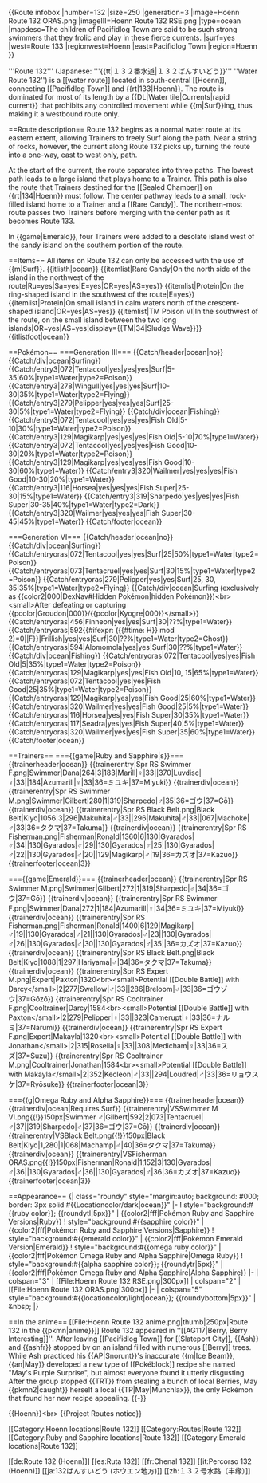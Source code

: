 {{Route infobox
|number=132
|size=250
|generation=3
|image=Hoenn Route 132 ORAS.png
|imageIII=Hoenn Route 132 RSE.png
|type=ocean
|mapdesc=The children of Pacifidlog Town are said to be such strong swimmers that they frolic and play in these fierce currents.
|surf=yes
|west=Route 133
|regionwest=Hoenn
|east=Pacifidlog Town
|region=Hoenn
}}

'''Route 132''' (Japanese: '''{{tt|１３２番水道|１３２ばんすいどう}}''' ''Water Route 132'') is a [[water route]] located in south-central [[Hoenn]], connecting [[Pacifidlog Town]] and {{rt|133|Hoenn}}. The route is dominated for most of its length by a {{DL|Water tile|Currents|rapid current}} that prohibits any controlled movement while {{m|Surf}}ing, thus making it a westbound route only.

==Route description==
Route 132 begins as a normal water route at its eastern extent, allowing Trainers to freely Surf along the path. Near a string of rocks, however, the current along Route 132 picks up, turning the route into a one-way, east to west only, path.

At the start of the current, the route separates into three paths. The lowest path leads to a large island that plays home to a Trainer. This path is also the route that Trainers destined for the [[Sealed Chamber]] on {{rt|134|Hoenn}} must follow. The center pathway leads to a small, rock-filled island home to a Trainer and a [[Rare Candy]]. The northern-most route passes two Trainers before merging with the center path as it becomes Route 133.

In {{game|Emerald}}, four Trainers were added to a desolate island west of the sandy island on the southern portion of the route.

==Items==
All items on Route 132 can only be accessed with the use of {{m|Surf}}.
{{itlisth|ocean}}
{{itemlist|Rare Candy|On the north side of the island in the northwest of the route|Ru=yes|Sa=yes|E=yes|OR=yes|AS=yes}}
{{itemlist|Protein|On the ring-shaped island in the southwest of the route|E=yes}}
{{itemlist|Protein|On small island in calm waters north of the crescent-shaped island|OR=yes|AS=yes}}
{{itemlist|TM Poison VI|In the southwest of the route, on the small island between the two long islands|OR=yes|AS=yes|display={{TM|34|Sludge Wave}}}}
{{itlistfoot|ocean}}

==Pokémon==
===Generation III===
{{Catch/header|ocean|no}}
{{Catch/div|ocean|Surfing}}
{{Catch/entry3|072|Tentacool|yes|yes|yes|Surf|5-35|60%|type1=Water|type2=Poison}}
{{Catch/entry3|278|Wingull|yes|yes|yes|Surf|10-30|35%|type1=Water|type2=Flying}}
{{Catch/entry3|279|Pelipper|yes|yes|yes|Surf|25-30|5%|type1=Water|type2=Flying}}
{{Catch/div|ocean|Fishing}}
{{Catch/entry3|072|Tentacool|yes|yes|yes|Fish Old|5-10|30%|type1=Water|type2=Poison}}
{{Catch/entry3|129|Magikarp|yes|yes|yes|Fish Old|5-10|70%|type1=Water}}
{{Catch/entry3|072|Tentacool|yes|yes|yes|Fish Good|10-30|20%|type1=Water|type2=Poison}}
{{Catch/entry3|129|Magikarp|yes|yes|yes|Fish Good|10-30|60%|type1=Water}}
{{Catch/entry3|320|Wailmer|yes|yes|yes|Fish Good|10-30|20%|type1=Water}}
{{Catch/entry3|116|Horsea|yes|yes|yes|Fish Super|25-30|15%|type1=Water}}
{{Catch/entry3|319|Sharpedo|yes|yes|yes|Fish Super|30-35|40%|type1=Water|type2=Dark}}
{{Catch/entry3|320|Wailmer|yes|yes|yes|Fish Super|30-45|45%|type1=Water}}
{{Catch/footer|ocean}}

===Generation VI===
{{Catch/header|ocean|no}}
{{Catch/div|ocean|Surfing}}
{{Catch/entryoras|072|Tentacool|yes|yes|Surf|25|50%|type1=Water|type2=Poison}}
{{Catch/entryoras|073|Tentacruel|yes|yes|Surf|30|15%|type1=Water|type2=Poison}}
{{Catch/entryoras|279|Pelipper|yes|yes|Surf|25, 30, 35|35%|type1=Water|type2=Flying}}
{{Catch/div|ocean|Surfing (exclusively as {{color2|000|DexNav#Hidden Pokémon|hidden Pokémon}})&lt;br>&lt;small>After defeating or capturing {{pcolor|Groudon|000}}/{{pcolor|Kyogre|000}}&lt;/small>}}
{{Catch/entryoras|456|Finneon|yes|yes|Surf|30|??%|type1=Water}}
{{Catch/entryoras|592{{#ifexpr: ({{#time: H}} mod 2)=0||F}}|Frillish|yes|yes|Surf|30|??%|type1=Water|type2=Ghost}}
{{Catch/entryoras|594|Alomomola|yes|yes|Surf|30|??%|type1=Water}}
{{Catch/div|ocean|Fishing}}
{{Catch/entryoras|072|Tentacool|yes|yes|Fish Old|5|35%|type1=Water|type2=Poison}}
{{Catch/entryoras|129|Magikarp|yes|yes|Fish Old|10, 15|65%|type1=Water}}
{{Catch/entryoras|072|Tentacool|yes|yes|Fish Good|25|35%|type1=Water|type2=Poison}}
{{Catch/entryoras|129|Magikarp|yes|yes|Fish Good|25|60%|type1=Water}}
{{Catch/entryoras|320|Wailmer|yes|yes|Fish Good|25|5%|type1=Water}}
{{Catch/entryoras|116|Horsea|yes|yes|Fish Super|30|35%|type1=Water}}
{{Catch/entryoras|117|Seadra|yes|yes|Fish Super|40|5%|type1=Water}}
{{Catch/entryoras|320|Wailmer|yes|yes|Fish Super|35|60%|type1=Water}}
{{Catch/footer|ocean}}

==Trainers==
==={{game|Ruby and Sapphire|s}}===
{{trainerheader|ocean}}
{{trainerentry|Spr RS Swimmer F.png|Swimmer|Dana|264|3|183|Marill|♀|33||370|Luvdisc|♀|33||184|Azumarill|♀|33|36=ミユキ|37=Miyuki}}
{{trainerdiv|ocean}}
{{trainerentry|Spr RS Swimmer M.png|Swimmer|Gilbert|280|1|319|Sharpedo|♂|35|36=ゴウ|37=Gō}}
{{trainerdiv|ocean}}
{{trainerentry|Spr RS Black Belt.png|Black Belt|Kiyo|1056|3|296|Makuhita|♂|33||296|Makuhita|♂|33||067|Machoke|♂|33|36=タクマ|37=Takuma}}
{{trainerdiv|ocean}}
{{trainerentry|Spr RS Fisherman.png|Fisherman|Ronald|1360|6|130|Gyarados|♂|34||130|Gyarados|♂|29||130|Gyarados|♂|25||130|Gyarados|♂|22||130|Gyarados|♂|20||129|Magikarp|♂|19|36=カズオ|37=Kazuo}}
{{trainerfooter|ocean|3}}

==={{game|Emerald}}===
{{trainerheader|ocean}}
{{trainerentry|Spr RS Swimmer M.png|Swimmer|Gilbert|272|1|319|Sharpedo|♂|34|36=ゴウ|37=Gō}}
{{trainerdiv|ocean}}
{{trainerentry|Spr RS Swimmer F.png|Swimmer|Dana|272|1|184|Azumarill|♀|34|36=ミユキ|37=Miyuki}}
{{trainerdiv|ocean}}
{{trainerentry|Spr RS Fisherman.png|Fisherman|Ronald|1400|6|129|Magikarp|♂|19||130|Gyarados|♂|21||130|Gyarados|♂|23||130|Gyarados|♂|26||130|Gyarados|♂|30||130|Gyarados|♂|35||36=カズオ|37=Kazuo}}
{{trainerdiv|ocean}}
{{trainerentry|Spr RS Black Belt.png|Black Belt|Kiyo|1088|1|297|Hariyama|♂|34|36=タクマ|37=Takuma}}
{{trainerdiv|ocean}}
{{trainerentry|Spr RS Expert M.png|Expert|Paxton|1320&lt;br>&lt;small>Potential [[Double Battle]] with Darcy&lt;/small>|2|277|Swellow|♂|33||286|Breloom|♂|33|36=ゴウゾウ|37=Gōzō}}
{{trainerentry|Spr RS Cooltrainer F.png|Cooltrainer|Darcy|1584&lt;br>&lt;small>Potential [[Double Battle]] with Paxton&lt;/small>|2|279|Pelipper|♀|33||323|Camerupt|♀|33|36=ナルミ|37=Narumi}}
{{trainerdiv|ocean}}
{{trainerentry|Spr RS Expert F.png|Expert|Makayla|1320&lt;br>&lt;small>Potential [[Double Battle]] with Jonathan&lt;/small>|2|315|Roselia|♀|33||308|Medicham|♀|33|36=スズ|37=Suzu}}
{{trainerentry|Spr RS Cooltrainer M.png|Cooltrainer|Jonathan|1584&lt;br>&lt;small>Potential [[Double Battle]] with Makayla&lt;/small>|2|352|Kecleon|♂|33||294|Loudred|♂|33|36=リョウスケ|37=Ryōsuke}}
{{trainerfooter|ocean|3}}

==={{g|Omega Ruby and Alpha Sapphire}}===
{{trainerheader|ocean}}
{{trainerdiv|ocean|Requires Surf}}
{{trainerentry|VSSwimmer M VI.png{{!}}150px|Swimmer ♂|Gilbert|592|2|073|Tentacruel|♂|37||319|Sharpedo|♂|37|36=ゴウ|37=Gō}}
{{trainerdiv|ocean}}
{{trainerentry|VSBlack Belt.png{{!}}150px|Black Belt|Kiyo|1,280|1|068|Machamp|♂|40|36=タクマ|37=Takuma}}
{{trainerdiv|ocean}}
{{trainerentry|VSFisherman ORAS.png{{!}}150px|Fisherman|Ronald|1,152|3|130|Gyarados|♂|36||130|Gyarados|♂|36||130|Gyarados|♂|36|36=カズオ|37=Kazuo}}
{{trainerfooter|ocean|3}}

==Appearance==
{| class="roundy" style="margin:auto; background: #000; border: 3px solid #{{Locationcolor/dark|ocean}}"
|-
! style="background:#{{ruby color}}; {{roundytl|5px}}" | {{color2|fff|Pokémon Ruby and Sapphire Versions|Ruby}}
! style="background:#{{sapphire color}}" | {{color2|fff|Pokémon Ruby and Sapphire Versions|Sapphire}}
! style="background:#{{emerald color}}" | {{color2|fff|Pokémon Emerald Version|Emerald}}
! style="background:#{{omega ruby color}}" | {{color2|fff|Pokémon Omega Ruby and Alpha Sapphire|Omega Ruby}}
! style="background:#{{alpha sapphire color}}; {{roundytr|5px}}" | {{color2|fff|Pokémon Omega Ruby and Alpha Sapphire|Alpha Sapphire}}
|-
| colspan="3" | [[File:Hoenn Route 132 RSE.png|300px]]
| colspan="2" | [[File:Hoenn Route 132 ORAS.png|300px]]
|-
| colspan="5" style="background:#{{locationcolor/light|ocean}}; {{roundybottom|5px}}" | &amp;nbsp;
|}

==In the anime==
[[File:Hoenn Route 132 anime.png|thumb|250px|Route 132 in the {{pkmn|anime}}]]
Route 132 appeared in ''[[AG117|Berry, Berry Interesting]]''. After leaving [[Pacifidlog Town]] for [[Slateport City]], {{Ash}} and {{ashfr}} stopped by on an island filled with numerous [[Berry]] trees. While Ash practiced his {{AP|Snorunt}}'s inaccurate {{m|Ice Beam}}, {{an|May}} developed a new type of [[Pokéblock]] recipe she named "May's Purple Surprise", but almost everyone found it utterly disgusting. After the group stopped {{TRT}} from stealing a bunch of local Berries, May {{pkmn2|caught}} herself a local {{TP|May|Munchlax}}, the only Pokémon that found her new recipe appealing.
{{-}}

{{Hoenn}}&lt;br>
{{Project Routes notice}}

[[Category:Hoenn locations|Route 132]]
[[Category:Routes|Route 132]]
[[Category:Ruby and Sapphire locations|Route 132]]
[[Category:Emerald locations|Route 132]]

[[de:Route 132 (Hoenn)]]
[[es:Ruta 132]]
[[fr:Chenal 132]]
[[it:Percorso 132 (Hoenn)]]
[[ja:132ばんすいどう (ホウエン地方)]]
[[zh:１３２号水路（丰缘）]]
